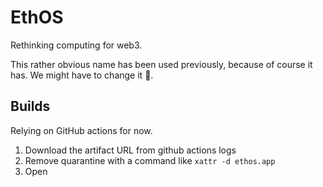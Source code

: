 # EthOS

Rethinking computing for web3.

This rather obvious name has been used previously, because of course it has. We might have to change it 🥲.

## Builds

Relying on GitHub actions for now.

1. Download the artifact URL from github actions logs
2. Remove quarantine with a command like `xattr -d ethos.app`
3. Open
